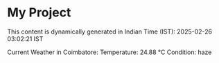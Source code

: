 # My Project

This content is dynamically generated in Indian Time (IST): 2025-02-26 03:02:21 IST


Current Weather in Coimbatore:
Temperature: 24.88 °C
Condition: haze
